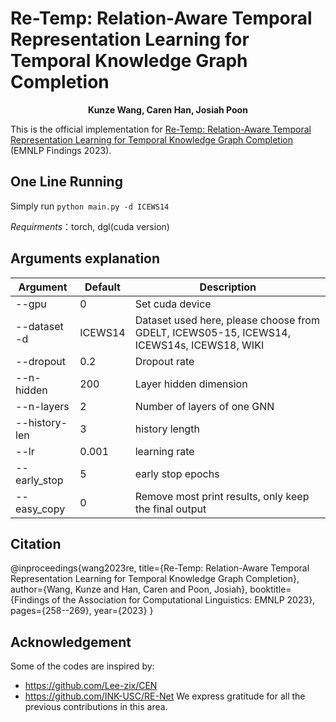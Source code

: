 # Re-Temp: Relation-Aware Temporal Representation Learning for Temporal Knowledge Graph Completion
<p align="center"><strong>Kunze Wang, Caren Han, Josiah Poon</strong></p>

This is the official implementation for [Re-Temp: Relation-Aware Temporal Representation Learning for Temporal Knowledge Graph Completion](https://aclanthology.org/2023.findings-emnlp.20/) (EMNLP Findings 2023).

## One Line Running
Simply run `python main.py -d ICEWS14`

*Requirments*：torch, dgl(cuda version)

## Arguments explanation
| Argument     | Default   | Description |
| ----------- | ----------- |----------- |
| --gpu | 0 | Set cuda device |
| --dataset  -d | ICEWS14 | Dataset used here, please choose from GDELT, ICEWS05-15, ICEWS14, ICEWS14s, ICEWS18, WIKI|
| --dropout | 0.2 | Dropout rate |
| --n-hidden  | 200 | Layer hidden dimension |
| --n-layers  | 2 | Number of layers of one GNN |
| --history-len  | 3 | history length |
| --lr | 0.001 |learning rate |
| --early_stop  | 5 | early stop epochs |
| --easy_copy  | 0 | Remove most print results, only keep the final output |


## Citation
@inproceedings{wang2023re,
  title={Re-Temp: Relation-Aware Temporal Representation Learning for Temporal Knowledge Graph Completion},
  author={Wang, Kunze and Han, Caren and Poon, Josiah},
  booktitle={Findings of the Association for Computational Linguistics: EMNLP 2023},
  pages={258--269},
  year={2023}
}

## Acknowledgement
Some of the codes are inspired by:
- https://github.com/Lee-zix/CEN
- https://github.com/INK-USC/RE-Net
We express gratitude for all the previous contributions in this area.
